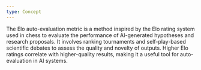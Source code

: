 ```yaml
---
type: Concept
---
```


The Elo auto-evaluation metric is a method inspired by the Elo rating system used in chess to evaluate the performance of AI-generated hypotheses and research proposals. It involves ranking tournaments and self-play-based scientific debates to assess the quality and novelty of outputs. Higher Elo ratings correlate with higher-quality results, making it a useful tool for auto-evaluation in AI systems.